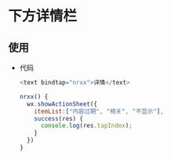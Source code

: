 # 下方详情栏

## 使用

  - 代码

    ```javascript
    <text bindtap="nrxx">详情</text>
    ```

    ```javascript
    nrxx() {
      wx.showActionSheet({
        itemList:["内容过期", "相关", "不显示"],
        success(res) {
          console.log(res.tapIndex);
        }
      })
    }
    ```
